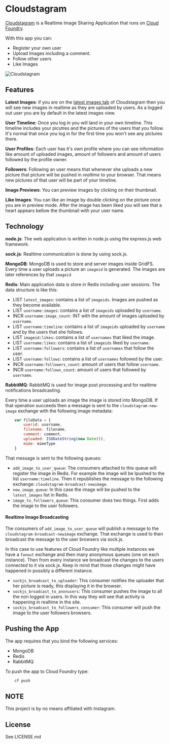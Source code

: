 # Cloudstagram #

[Cloudstagram](http://cloudstagram.cfapps.io) is a Realtime Image Sharing Application that runs on [Cloud Foundry](http://cloudfoundry.com/).

With this app you can:

- Register your own user
- Upload Images including a comment.
- Follow other users
- Like Images

![Cloudstagram](https://bitbucket.org/videlalvaro/cloudstagram/raw/68fb5f131d4f/cloudstagram.png)

## Features ##

__Latest Images__: if you are on the [latest images tab](http://cloudstagram.cloudfoundry.com/latest) of Cloudstagram then you will see new images in realtime as they are uploaded by users. As a logged out user you are by default in the latest images view.

__User Timeline__: Once you log in you will land in your own timeline. This timeline includes your picutres and the pictures of the users that you follow. It's normal that once you log in for the first time you won't see any pictures there.

__User Profiles__: Each user has it's own profile where you can see information like amount of uploaded images, amount of followers and amount of users followed by the profile owner.

__Followers__: Following an user means that whenever she uploads a new picture that picture will be pushed in _realtime_ to your browser. That means new pictures of that user will be part of your timeline.

__Image Previews__: You can preview images by clicking on their thumbnail.

__Like Images__: You can like an image by double clicking on the picture once you are in preview mode. After the image has been liked you will see that a heart appears bellow the thumbnail with your user name.

## Technology ##

__node.js__: The web application is written in node.js using the express.js web framework.

__sock.js__: Realtime communication is done by using sock.js.

__MongoDB__: MongoDB is used to store and server images inside GridFS. Every time a user uploads a picture an `imageid` is generated. The images are later references by that `imageid`

__Redis__: Main application data is store in Redis including user sessions. The data structure is like this:

- LIST `latest_images`: contains a list of `imageids`. Images are pushed as they become available.
- LIST `username:images`: contains a list of `imageids` uploaded by `username`.
- INCR `username:image_count`: INT with the amount of images uploaded by `username`.
- LIST `username:timeline`: contains a list of `imageids` uploaded by `username` and by the users that she follows.
- LIST `imageid:likes`: contains a list of `usernames` that liked the image.
- LIST `username:likes`: contains a list of `imageids` liked by `username`.
- LIST `username:followers`: contains a list of `usernames` that follow the user.
- LIST `username:follows`: contains a list of `usernames` followed by the user.
- INCR `username:followers_count`: amount of users that follow `username`.
- INCR `username:follows_count`: amount of users that followed by `username`.

__RabbitMQ__: RabbitMQ is used for image post processing and for realtime notifications broadcasting.

Every time a user uploads an image the image is stored into MongoDB. If that operation succeeds then a message is sent to the `cloudstagram-new-image` exchange with the following image metadata:

```javascript
    var fileData = {
        userid: username,
        filename: filename,
        comment: comment,
        uploaded: ISODateString(new Date()),
        mime: mimeType
    }
```

That message is sent to the following queues:

- `add_image_to_user_queue`: The consumers attached to this queue will register the image in Redis. For example the image will be lpushed to the list `username:timeline`. Then it republishes the message to the following exchange: `cloudstagram-broadcast-newimage`.
- `new_image_queue`: In this case the image will be pushed to the `latest_images` list in Redis.
- `image_to_followers_queue`: This consumer does two things. First adds the image to the user followers.

#### Realtime Image Broadcasting ###

The consumers of `add_image_to_user_queue` will publish a message to the `cloudstagram-broadcast-newimage` exchange. That exchange is used to then broadcast the message to the user browsers via sock.js.

In this case to use features of Cloud Foundry like multiple instances we have a `fanout` exchange and then many anonymous queues (one on each instance). Then from every instance we broadcast the changes to the users connected to it via sock.js. Keep in mind that those changes might have happened in possibly a different instance.

- `sockjs_broadcast_to_uploader`: This consumer notifies the uploader that her picture is ready, this displaying it in the browser.
- `sockjs_broadcast_to_anonusers`: This consumer pushes the image to all the non logged in users. In this way they will see that activity is happening in realtime in the site.
- `sockjs_broadcast_to_followers_consumer`: This consumer will push the image to the user followers browsers.

## Pushing the App ##

The app requires that you bind the following services:

- MongoDB
- Redis
- RabbitMQ

To push the app to Cloud Foundry type:

```bash
    cf push
```

## NOTE ##

This project is by no means affiliated with Instagram.

## License ##

See LICENSE.md
